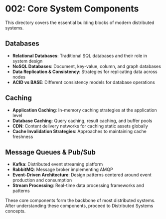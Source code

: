 # 002: Core System Components

This directory covers the essential building blocks of modern distributed systems.

## Databases
- **Relational Databases**: Traditional SQL databases and their role in system design
- **NoSQL Databases**: Document, key-value, column, and graph databases
- **Data Replication & Consistency**: Strategies for replicating data across nodes
- **ACID vs BASE**: Different consistency models for database operations

## Caching
- **Application Caching**: In-memory caching strategies at the application level
- **Database Caching**: Query caching, result caching, and buffer pools
- **CDN**: Content delivery networks for caching static assets globally
- **Cache Invalidation Strategies**: Approaches to maintaining cache freshness

## Message Queues & Pub/Sub
- **Kafka**: Distributed event streaming platform
- **RabbitMQ**: Message broker implementing AMQP
- **Event-Driven Architecture**: Design patterns centered around event production and consumption
- **Stream Processing**: Real-time data processing frameworks and patterns

These core components form the backbone of most distributed systems. After understanding these components, proceed to Distributed Systems concepts. 